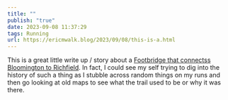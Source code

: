 ```yaml
---
title: ""
publish: "true"
date: 2023-09-08 11:37:29
tags: Running
url: https://ericmwalk.blog/2023/09/08/this-is-a.html
---
```


This is a great little write up / story about a [Footbridge that connectss Bloomington to Richfield](https://tylervigen.com/the-mystery-of-the-bloomfield-bridge). In fact, I could see my self trying to dig into the history of such a thing as I stubble across random things on my runs and then go looking at old maps to see what the trail used to be or why it was there.